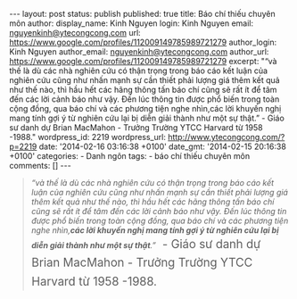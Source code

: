 --- layout: post status: publish published: true title: Báo chí thiếu
chuyên môn author: display\_name: Kinh Nguyen login: Kinh Nguyen email:
nguyenkinh@ytecongcong.com url:
https://www.google.com/profiles/112009149785989721279 author\_login:
Kinh Nguyen author\_email: nguyenkinh@ytecongcong.com author\_url:
https://www.google.com/profiles/112009149785989721279 excerpt: "“và thế
là dù các nhà nghiên cứu có thận trọng trong báo cáo kết luận của nghiên
cứu cũng như nhấn mạnh sự cần thiết phải lượng giá thêm kết quả như thế
nào, thì hầu hết các hãng thông tấn báo chí cũng sẽ rất ít để tâm đến
các lời cảnh báo như vậy. Đến lúc thông tin được phổ biến trong toàn
cộng đồng, qua báo chí và các phương tiện nghe nhìn,các lời khuyến nghị
mang tính gợi ý từ nghiên cứu lại bị diễn giải thành như một sự thật.” -
Giáo sư danh dự Brian MacMahon - Trưởng Trường YTCC Harvard từ 1958
-1988." wordpress\_id: 2219 wordpress\_url:
http://www.ytecongcong.com/?p=2219 date: '2014-02-16 03:16:38 +0100'
date\_gmt: '2014-02-15 20:16:38 +0100' categories: - Danh ngôn tags: -
báo chí thiếu chuyên môn comments: \[\] ---

> *“và thế là dù các nhà nghiên cứu có thận trọng trong báo cáo kết luận
> của nghiên cứu cũng như nhấn mạnh sự cần thiết phải lượng giá thêm kết
> quả như thế nào, thì hầu hết các hãng thông tấn báo chí cũng sẽ rất ít
> để tâm đến các lời cảnh báo như vậy. Đến lúc thông tin được phổ biến
> trong toàn cộng đồng, qua báo chí và các phương tiện nghe nhìn,**các
> lời khuyến nghị mang tính gợi ý từ nghiên cứu lại bị diễn giải thành
> như một sự thật**.”*<span
> style="line-height: 1.6; font-size: 1.3rem;">  - Giáo sư danh dự Brian
> MacMahon - Trưởng Trường YTCC Harvard từ 1958 -1988.</span>
